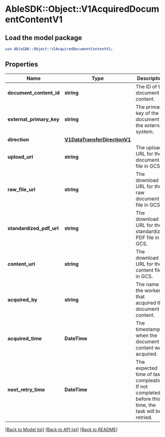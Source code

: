 # AbleSDK::Object::V1AcquiredDocumentContentV1

## Load the model package
```perl
use AbleSDK::Object::V1AcquiredDocumentContentV1;
```

## Properties
Name | Type | Description | Notes
------------ | ------------- | ------------- | -------------
**document_content_id** | **string** | The ID of the document content. | [optional] 
**external_primary_key** | **string** | The primary key of the document in the external system. | [optional] 
**direction** | [**V1DataTransferDirectionV1**](V1DataTransferDirectionV1.md) |  | [optional] 
**upload_url** | **string** | The upload URL for the document file in GCS. | [optional] 
**raw_file_url** | **string** | The download URL for the raw document file in GCS. | [optional] 
**standardized_pdf_url** | **string** | The download URL for the standardized PDF file in GCS. | [optional] 
**content_url** | **string** | The download URL for the content file in GCS. | [optional] 
**acquired_by** | **string** | The name of the worker that acquired the document content. | [optional] 
**acquired_time** | **DateTime** | The timestamp when the document content was acquired. | [optional] 
**next_retry_time** | **DateTime** | The expected time of task compleation. If not completed before this time, the task will be retried. | [optional] 

[[Back to Model list]](../README.md#documentation-for-models) [[Back to API list]](../README.md#documentation-for-api-endpoints) [[Back to README]](../README.md)


